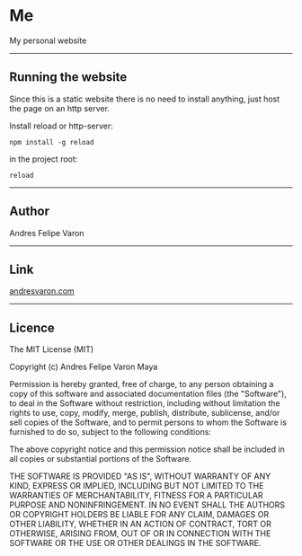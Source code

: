 # Me
My personal website

<hr>

## Running the website
Since this is a static website there is no need to install anything, just host the page on an http server. 

Install reload or http-server:
```
npm install -g reload
```
in the project root:
```
reload
```

<hr>

## Author
Andres Felipe Varon

<hr>

## Link
<a href="http://andresvaron.com"> andresvaron.com </a>
<hr>
<h2>Licence</h2>
<p>The MIT License (MIT)</p>
<p>Copyright (c) Andres Felipe Varon Maya</p>
<p>Permission is hereby granted, free of charge, to any person obtaining a copy of this software and associated documentation files (the "Software"), to deal in the Software without restriction, including without limitation the rights to use, copy, modify, merge, publish, distribute, sublicense, and/or sell copies of the Software, and to permit persons to whom the Software is furnished to do so, subject to the following conditions:</p>
<p>The above copyright notice and this permission notice shall be included in all copies or substantial portions of the Software.</p>
<p>THE SOFTWARE IS PROVIDED "AS IS", WITHOUT WARRANTY OF ANY KIND, EXPRESS OR IMPLIED, INCLUDING BUT NOT LIMITED TO THE WARRANTIES OF MERCHANTABILITY, FITNESS FOR A PARTICULAR PURPOSE AND NONINFRINGEMENT. IN NO EVENT SHALL THE AUTHORS OR COPYRIGHT HOLDERS BE LIABLE FOR ANY CLAIM, DAMAGES OR OTHER LIABILITY, WHETHER IN AN ACTION OF CONTRACT, TORT OR OTHERWISE, ARISING FROM, OUT OF OR IN CONNECTION WITH THE SOFTWARE OR THE USE OR OTHER DEALINGS IN THE SOFTWARE.</p>
